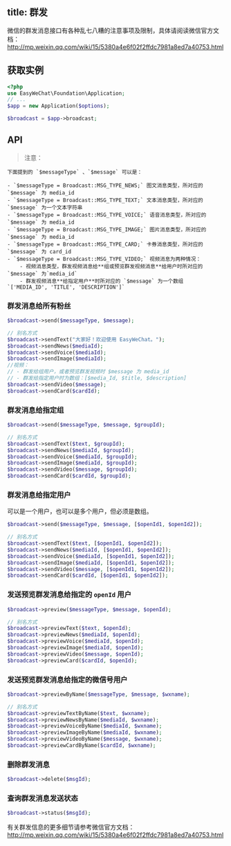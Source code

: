 title: 群发
---

微信的群发消息接口有各种乱七八糟的注意事项及限制，具体请阅读微信官方文档：http://mp.weixin.qq.com/wiki/15/5380a4e6f02f2ffdc7981a8ed7a40753.html

## 获取实例

```php
<?php
use EasyWeChat\Foundation\Application;
// ...
$app = new Application($options);

$broadcast = $app->broadcast;

```

## API

> 注意：

    下面提到的 `$messageType` 、`$message` 可以是：

    - `$messageType = Broadcast::MSG_TYPE_NEWS;` 图文消息类型，所对应的 `$message` 为 media_id
    - `$messageType = Broadcast::MSG_TYPE_TEXT;` 文本消息类型，所对应的 `$message` 为一个文本字符串
    - `$messageType = Broadcast::MSG_TYPE_VOICE;` 语音消息类型，所对应的 `$message` 为 media_id
    - `$messageType = Broadcast::MSG_TYPE_IMAGE;` 图片消息类型，所对应的 `$message` 为 media_id
    - `$messageType = Broadcast::MSG_TYPE_CARD;` 卡券消息类型，所对应的 `$message` 为 card_id
    - `$messageType = Broadcast::MSG_TYPE_VIDEO;` 视频消息为两种情况：
        - 视频消息类型，群发视频消息给**组或预览群发视频消息**给用户时所对应的 `$message` 为`media_id`
        - 群发视频消息**给指定用户**时所对应的 `$message` 为一个数组 `['MEDIA_ID', 'TITLE', 'DESCRIPTION']`


### 群发消息给所有粉丝

```php
$broadcast->send($messageType, $message);

// 别名方式
$broadcast->sendText("大家好！欢迎使用 EasyWeChat。");
$broadcast->sendNews($mediaId);
$broadcast->sendVoice($mediaId);
$broadcast->sendImage($mediaId);
//视频：
// - 群发给组用户，或者预览群发视频时 $message 为 media_id
// - 群发给指定用户时为数组：[$media_Id, $title, $description]
$broadcast->sendVideo($message);
$broadcast->sendCard($cardId);
```

### 群发消息给指定组

```php
$broadcast->send($messageType, $message, $groupId);

// 别名方式
$broadcast->sendText($text, $groupId);
$broadcast->sendNews($mediaId, $groupId);
$broadcast->sendVoice($mediaId, $groupId);
$broadcast->sendImage($mediaId, $groupId);
$broadcast->sendVideo($message, $groupId);
$broadcast->sendCard($cardId, $groupId);
```

### 群发消息给指定用户

可以是一个用户，也可以是多个用户，但必须是数组。

```php
$broadcast->send($messageType, $message, [$openId1, $openId2]);

// 别名方式
$broadcast->sendText($text, [$openId1, $openId2]);
$broadcast->sendNews($mediaId, [$openId1, $openId2]);
$broadcast->sendVoice($mediaId, [$openId1, $openId2]);
$broadcast->sendImage($mediaId, [$openId1, $openId2]);
$broadcast->sendVideo($message, [$openId1, $openId2]);
$broadcast->sendCard($cardId, [$openId1, $openId2]);
```

### 发送预览群发消息给指定的 `openId` 用户

```php
$broadcast->preview($messageType, $message, $openId);

// 别名方式
$broadcast->previewText($text, $openId);
$broadcast->previewNews($mediaId, $openId);
$broadcast->previewVoice($mediaId, $openId);
$broadcast->previewImage($mediaId, $openId);
$broadcast->previewVideo($message, $openId);
$broadcast->previewCard($cardId, $openId);
```

### 发送预览群发消息给指定的微信号用户

```php
$broadcast->previewByName($messageType, $message, $wxname);

// 别名方式
$broadcast->previewTextByName($text, $wxname);
$broadcast->previewNewsByName($mediaId, $wxname);
$broadcast->previewVoiceByName($mediaId, $wxname);
$broadcast->previewImageByName($mediaId, $wxname);
$broadcast->previewVideoByName($message, $wxname);
$broadcast->previewCardByName($cardId, $wxname);
```

### 删除群发消息

```php
$broadcast->delete($msgId);
```

### 查询群发消息发送状态

```php
$broadcast->status($msgId);
```

有关群发信息的更多细节请参考微信官方文档：http://mp.weixin.qq.com/wiki/15/5380a4e6f02f2ffdc7981a8ed7a40753.html

